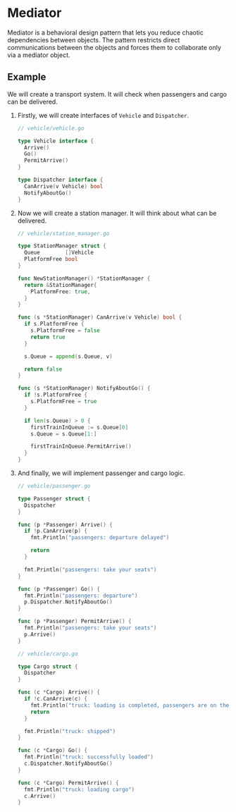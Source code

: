# Mediator

Mediator is a behavioral design pattern that lets you reduce chaotic dependencies
between objects. The pattern restricts direct communications between the objects
and forces them to collaborate only via a mediator object.

## Example

We will create a transport system. It will check when passengers and cargo can be
delivered.

1. Firstly, we will create interfaces of `Vehicle` and `Dispatcher`.

   ```go
   // vehicle/vehicle.go

   type Vehicle interface {
     Arrive()
     Go()
     PermitArrive()
   }

   type Dispatcher interface {
     CanArrive(v Vehicle) bool
     NotifyAboutGo()
   }
   ```

2. Now we will create a station manager. It will think about what can be delivered.

   ```go
   // vehicle/station_manager.go

   type StationManager struct {
     Queue        []Vehicle
     PlatformFree bool
   }

   func NewStationManager() *StationManager {
     return &StationManager{
       PlatformFree: true,
     }
   }

   func (s *StationManager) CanArrive(v Vehicle) bool {
     if s.PlatformFree {
       s.PlatformFree = false
       return true
     }

     s.Queue = append(s.Queue, v)

     return false
   }

   func (s *StationManager) NotifyAboutGo() {
     if !s.PlatformFree {
       s.PlatformFree = true
     }

     if len(s.Queue) > 0 {
       firstTrainInQueue := s.Queue[0]
       s.Queue = s.Queue[1:]

       firstTrainInQueue.PermitArrive()
     }
   }
   ```

3. And finally, we will implement passenger and cargo logic.

   ```go
   // vehicle/passenger.go

   type Passenger struct {
     Dispatcher
   }

   func (p *Passenger) Arrive() {
     if !p.CanArrive(p) {
       fmt.Println("passengers: departure delayed")

       return
     }

     fmt.Println("passengers: take your seats")
   }

   func (p *Passenger) Go() {
     fmt.Println("passengers: departure")
     p.Dispatcher.NotifyAboutGo()
   }

   func (p *Passenger) PermitArrive() {
     fmt.Println("passengers: take your seats")
     p.Arrive()
   }
   ```

   ```go
   // vehicle/cargo.go

   type Cargo struct {
     Dispatcher
   }

   func (c *Cargo) Arrive() {
     if !c.CanArrive(c) {
       fmt.Println("truck: loading is completed, passengers are on the platform")
       return
     }

     fmt.Println("truck: shipped")
   }

   func (c *Cargo) Go() {
     fmt.Println("truck: successfully loaded")
     c.Dispatcher.NotifyAboutGo()
   }

   func (c *Cargo) PermitArrive() {
     fmt.Println("truck: loading cargo")
     c.Arrive()
   }
   ```
